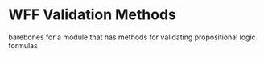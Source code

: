 # WFF Validation Methods
barebones for a module that has methods for validating propositional logic formulas
